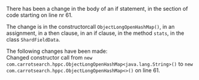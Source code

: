 There has been a change in the body of an if statement, in the section of code starting on line nr 61.
  
The change is in the constructorcall ```ObjectLongOpenHashMap()```, in an assignment, in a then clause, in an if clause, in the method ```stats```, in the class ```ShardFieldData```.
  
The following changes have been made:  
Changed constructor call from ```new com.carrotsearch.hppc.ObjectLongOpenHashMap<java.lang.String>()``` to ```new com.carrotsearch.hppc.ObjectLongOpenHashMap<>()``` on line 61.  
